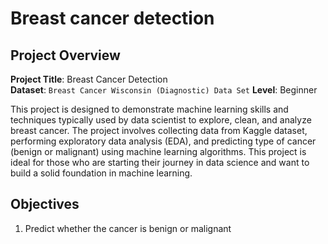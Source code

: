# Breast cancer detection

## Project Overview

**Project Title**: Breast Cancer Detection  
**Dataset**: `Breast Cancer Wisconsin (Diagnostic) Data Set`
**Level**: Beginner

This project is designed to demonstrate machine learning skills and techniques typically used by data scientist to explore, clean, and analyze breast cancer. The project involves collecting data from Kaggle dataset, performing exploratory data analysis (EDA), and predicting type of cancer (benign or malignant) using machine learning algorithms. This project is ideal for those who are starting their journey in data science and want to build a solid foundation in machine learning.

## Objectives

1. Predict whether the cancer is benign or malignant

